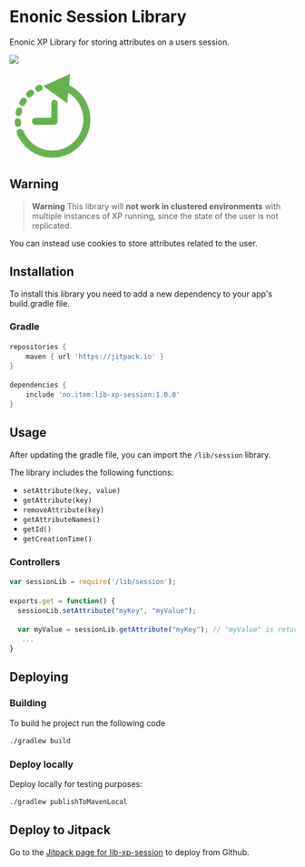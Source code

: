 # Enonic Session Library

Enonic XP Library for storing attributes on a users session.

[![](https://jitpack.io/v/no.item/lib-xp-session.svg)](https://jitpack.io/#no.item/lib-xp-session)

<img src="https://github.com/ItemConsulting/lib-xp-session/raw/main/docs/icon.svg?sanitize=true" width="150">

## Warning

> **Warning**
> This library will **not work in clustered environments** with multiple instances of XP running, since the state of the user is not replicated.

You can instead use cookies to store attributes related to the user.

## Installation  

To install this library you need to add a new dependency to your app's build.gradle file.

### Gradle

```groovy
repositories {
    maven { url 'https://jitpack.io' }
}

dependencies {
    include 'no.item:lib-xp-session:1.0.0'
}
```

## Usage

After updating the gradle file, you can import the `/lib/session` library.

The library includes the following functions:

 * `setAttribute(key, value)`
 * `getAttribute(key)`
 * `removeAttribute(key)`
 * `getAttributeNames()`
 * `getId()`
 * `getCreationTime()`

### Controllers

```javascript
var sessionLib = require('/lib/session');

exports.get = function() {
  sessionLib.setAttribute("myKey", "myValue");

  var myValue = sessionLib.getAttribute("myKey"); // "myValue" is returned
   ...
}
```

## Deploying

### Building

To build he project run the following code

```bash
./gradlew build
```

### Deploy locally

Deploy locally for testing purposes:

```bash
./gradlew publishToMavenLocal
```

## Deploy to Jitpack

Go to the [Jitpack page for lib-xp-session](https://jitpack.io/#no.item/lib-xp-session) to deploy from Github.
